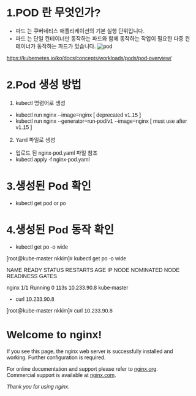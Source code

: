 # 1.POD 란 무엇인가?
- 파드 는 쿠버네티스 애플리케이션의 기본 실행 단위입니다.
- 파드 는 단일 컨테이너만 동작하는 파드와 함께 동작하는 작업이 필요한 다중 컨테이너가 동작하는 파드가 있습니다.
![pod](https://d33wubrfki0l68.cloudfront.net/fe03f68d8ede9815184852ca2a4fd30325e5d15a/98064/docs/tutorials/kubernetes-basics/public/images/module_03_pods.svg "pod")

https://kubernetes.io/ko/docs/concepts/workloads/pods/pod-overview/

# 2.Pod 생성 방법 
1) kubectl 명령어로 생성
  - kubectl run nginx --image=nginx [ deprecated v1.15 ]
  - kubectl run nginx --generator=run-pod/v1 --image=nginx [ must use after v1.15 ]
  
2) Yaml 파일로 생성
  - 업로드 된 nginx-pod.yaml 파일 참조
  - kubectl apply -f nginx-pod.yaml 
# 3.생성된 Pod 확인
- kubectl get pod or po

# 4.생성된 Pod 동작 확인
- kubectl get po -o wide 

[root@kube-master nkkim]# kubectl get po  -o wide

NAME    READY   STATUS    RESTARTS   AGE    IP            NODE          NOMINATED NODE   READINESS GATES

nginx   1/1     Running   0          113s   10.233.90.8   kube-master   <none>           <none>

- curl 10.233.90.8 

[root@kube-master nkkim]# curl 10.233.90.8

<!DOCTYPE html>
<html>
<head>
<title>Welcome to nginx!</title>
<style>
    body {
        width: 35em;
        margin: 0 auto;
        font-family: Tahoma, Verdana, Arial, sans-serif;
    }
</style>
</head>
<body>
<h1>Welcome to nginx!</h1>
<p>If you see this page, the nginx web server is successfully installed and
working. Further configuration is required.</p>

<p>For online documentation and support please refer to
<a href="http://nginx.org/">nginx.org</a>.<br/>
Commercial support is available at
<a href="http://nginx.com/">nginx.com</a>.</p>

<p><em>Thank you for using nginx.</em></p>
</body>
</html>
